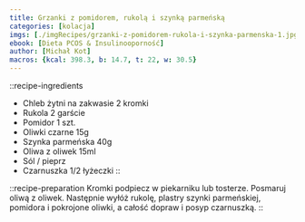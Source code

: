 ```yaml
---
title: Grzanki z pomidorem, rukolą i szynką parmeńską
categories: [kolacja]
imgs: [./imgRecipes/grzanki-z-pomidorem-rukola-i-szynka-parmenska-1.jpg, ./imgRecipes/grzanki-z-pomidorem-rukola-i-szynka-parmenska-2.jpg]
ebook: [Dieta PCOS & Insulinooporność]
author: [Michał Kot]
macros: {kcal: 398.3, b: 14.7, t: 22, w: 30.5}
---
```

::recipe-ingredients
- Chleb żytni na zakwasie 2 kromki
- Rukola 2 garście
- Pomidor 1 szt.
- Oliwki czarne 15g
- Szynka parmeńska 40g
- Oliwa z oliwek 15ml
- Sól / pieprz
- Czarnuszka 1/2 łyżeczki
::

::recipe-preparation
Kromki podpiecz w piekarniku lub tosterze. Posmaruj oliwą z oliwek. Następnie wyłóż rukolę, plastry szynki parmeńskiej, pomidora i pokrojone oliwki, a całość dopraw i posyp czarnuszką.
::